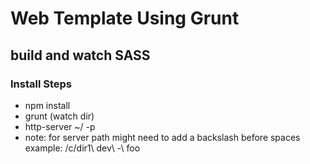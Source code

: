 Web Template Using Grunt
====================

build and watch SASS
---------------------

### Install Steps

* npm install
* grunt (watch dir)
* http-server ~/<path> -p <port>
* note: for server path might need to add a backslash before spaces example: /c/dir1\ dev\ -\ foo
